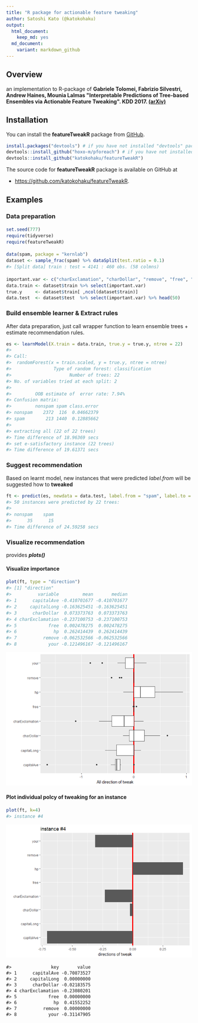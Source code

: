 ```yaml
---
title: "R package for actionable feature tweaking"
author: Satoshi Kato (@katokohaku)
output: 
  html_document:
    keep_md: yes
  md_document:
    variant: markdown_github
---
```




## Overview

an implementation to R-package of 
**Gabriele Tolomei, Fabrizio Silvestri, Andrew Haines, Mounia Lalmas "Interpretable Predictions of Tree-based Ensembles via Actionable Feature Tweaking". KDD 2017. [(arXiv)](https://arxiv.org/abs/1706.06691)**

## Installation

You can install the **featureTweakR** package from [GitHub](https://github.com/katokohaku/featureTweakR).


```r
install.packages("devtools") # if you have not installed "devtools" package
devtools::install_github("hoxo-m/pforeach") # if you have not installed "pforeach" package
devtools::install_github("katokohaku/featureTweakR")
```

The source code for **featureTweakR** package is available on GitHub at
- https://github.com/katokohaku/featureTweakR.

## Examples
### Data preparation

```r
set.seed(777)
require(tidyverse)
require(featureTweakR)

data(spam, package = "kernlab")
dataset <- sample_frac(spam) %>% dataSplit(test.ratio = 0.1)
#> [Split data] train : test = 4141 : 460 obs. (58 colmns)

important.var <- c("charExclamation", "charDollar", "remove", "free", "capitalAve", "capitalLong", "your", "hp")
data.train <- dataset$train %>% select(important.var)
true.y     <- dataset$train[ ,ncol(dataset$train)]
data.test  <- dataset$test  %>% select(important.var) %>% head(50)
```
### Build ensemble learner & Extract rules
After data preparation, just call wrapper function to learn ensemble trees + estimate recommendation rules.

```r
es <- learnModel(X.train = data.train, true.y = true.y, ntree = 22)
#> 
#> Call:
#>  randomForest(x = train.scaled, y = true.y, ntree = ntree) 
#>                Type of random forest: classification
#>                      Number of trees: 22
#> No. of variables tried at each split: 2
#> 
#>         OOB estimate of  error rate: 7.94%
#> Confusion matrix:
#>         nonspam spam class.error
#> nonspam    2372  116  0.04662379
#> spam        213 1440  0.12885662
#> 
#> extracting all (22 of 22 trees)
#> Time difference of 18.96369 secs
#> set e-satisfactory instance (22 trees)
#> Time difference of 19.61371 secs
```
### Suggest recommendation
Based on learnt model, new instances that were predicted *label.from* will be suggested how to **tweaked**

```r
ft <- predict(es, newdata = data.test, label.from = "spam", label.to = "nonspam")
#> 50 instances were predicted by 22 trees: 
#> 
#> nonspam    spam 
#>      35      15 
#> Time difference of 24.59258 secs
```
### Visualize recommendation
provides ***plots()***

#### Visualize importance

```r
plot(ft, type = "direction")
#> [1] "direction"
#>          variable         mean       median
#> 1      capitalAve -0.410701677 -0.410701677
#> 2     capitalLong -0.163625451 -0.163625451
#> 3      charDollar  0.073373763  0.073373763
#> 4 charExclamation -0.237100753 -0.237100753
#> 5            free  0.002478275  0.002478275
#> 6              hp  0.262414439  0.262414439
#> 7          remove -0.062532566 -0.062532566
#> 8            your -0.121496167 -0.121496167
```

![](README_files/figure-html/plotPopulation-1.png)<!-- -->

#### Plot individual polcy of tweaking for an instance

```r
plot(ft, k=4)
#> instance #4
```

![](README_files/figure-html/plotIndividual-1.png)<!-- -->

```
#>               key       value
#> 1      capitalAve -0.70873527
#> 2     capitalLong  0.00000000
#> 3      charDollar -0.02183575
#> 4 charExclamation -0.23080201
#> 5            free  0.00000000
#> 6              hp  0.41552252
#> 7          remove  0.00000000
#> 8            your -0.31147905
```

